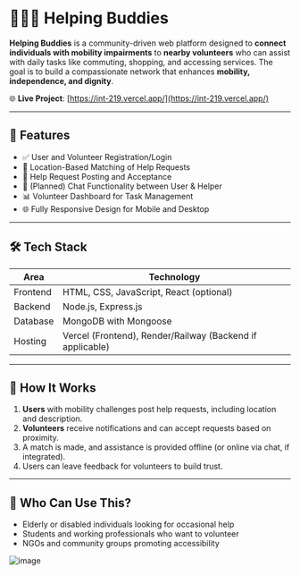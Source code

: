 # 🧑‍🤝‍🧑 Helping Buddies

**Helping Buddies** is a community-driven web platform designed to **connect individuals with mobility impairments** to **nearby volunteers** who can assist with daily tasks like commuting, shopping, and accessing services. The goal is to build a compassionate network that enhances **mobility, independence, and dignity**.

🌐 **Live Project**: [https://int-219.vercel.app/](https://int-219.vercel.app/)

---

## 🚀 Features

- ✅ User and Volunteer Registration/Login
- 📍 Location-Based Matching of Help Requests
- 📨 Help Request Posting and Acceptance
- 💬 (Planned) Chat Functionality between User & Helper
- 📊 Volunteer Dashboard for Task Management
- 🌐 Fully Responsive Design for Mobile and Desktop

---

## 🛠️ Tech Stack

| Area         | Technology           |
|--------------|----------------------|
| Frontend     | HTML, CSS, JavaScript, React (optional) |
| Backend      | Node.js, Express.js  |
| Database     | MongoDB with Mongoose |
| Hosting      | Vercel (Frontend), Render/Railway (Backend if applicable) |

---

## 🧭 How It Works

1. **Users** with mobility challenges post help requests, including location and description.
2. **Volunteers** receive notifications and can accept requests based on proximity.
3. A match is made, and assistance is provided offline (or online via chat, if integrated).
4. Users can leave feedback for volunteers to build trust.

---

## 👥 Who Can Use This?

- Elderly or disabled individuals looking for occasional help
- Students and working professionals who want to volunteer
- NGOs and community groups promoting accessibility





![image](https://github.com/user-attachments/assets/c3338632-c2db-41cd-9680-fccdbd58137d)





